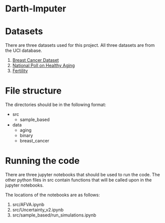 # Darth-Imputer

<!-- Brain Data: CSV file containing the gene expression levels of 54676 genes (columns) from 130 samples (rows). There are 4 different types of brain cancer (plus healthy tissue) represented in this dataset (column "type"). More information about this dataset, as well as other file formats such as TAB and ARFF, data visualization, and classification and clustering benchmarks are freely available at the official CuMiDa website under the id GSE50161: http://sbcb.inf.ufrgs.br/cumida

Breast Data: CSV file containing the gene expression levels of 54676 genes (columns) from 151 samples (rows). There are 5 different types of breast cancer (plus healthy tissue) represented in this dataset (column "type"). More information about this dataset, as well as other file formats such as TAB and ARFF, data visualization, and classification and clustering benchmarks are freely available at the official CuMiDa website under the id GSE45827: http://sbcb.inf.ufrgs.br/cumida -->

# Datasets

There are three datasets used for this project. All three datasets are from the UCI database.

1. [Breast Cancer Dataset](https://archive.ics.uci.edu/dataset/14/breast+cancer)
2. [National Poll on Healthy Aging](https://archive.ics.uci.edu/dataset/936/national+poll+on+healthy+aging+(npha))
3. [Fertility](https://archive.ics.uci.edu/dataset/244/fertility)

# File structure
The directories should be in the following format: 
- src
    - sample_based
- data
    - aging 
    - binary 
    - breast_cancer

# Running the code
There are three jupyter notebooks that should be used to run the code. The other python files in src contain
functions that will be called upon in the jupyter notebooks.

The locations of the notebooks are as follows:
1. src/AFVA.ipynb
2. src/Uncertainty_v2.ipynb
3. src/sample_based/run_simulations.ipynb